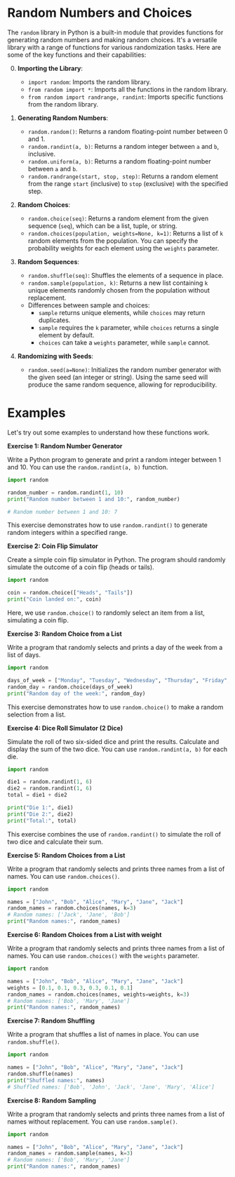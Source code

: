 # Random Numbers and Choices

The `random` library in Python is a built-in module that provides functions for generating random numbers and making random choices. It's a versatile library with a range of functions for various randomization tasks. Here are some of the key functions and their capabilities:

0. **Importing the Library**:

    - `import random`: Imports the random library.
    - `from random import *`: Imports all the functions in the random library.
    - `from random import randrange, randint`: Imports specific functions from the random library.

1. **Generating Random Numbers**:

    - `random.random()`: Returns a random floating-point number between 0 and 1.
    - `random.randint(a, b)`: Returns a random integer between `a` and `b`, inclusive.
    - `random.uniform(a, b)`: Returns a random floating-point number between `a` and `b`.
    - `random.randrange(start, stop, step)`: Returns a random element from the range `start` (inclusive) to `stop` (exclusive) with the specified step.

2. **Random Choices**:

    - `random.choice(seq)`: Returns a random element from the given sequence (`seq`), which can be a list, tuple, or string.
    - `random.choices(population, weights=None, k=1)`: Returns a list of `k` random elements from the population. You can specify the probability weights for each element using the `weights` parameter.

3. **Random Sequences**:

    - `random.shuffle(seq)`: Shuffles the elements of a sequence in place.
    - `random.sample(population, k)`: Returns a new list containing `k` unique elements randomly chosen from the population without replacement.
    - Differences between sample and choices:
        - `sample` returns unique elements, while `choices` may return duplicates.
        - `sample` requires the `k` parameter, while `choices` returns a single element by default.
        - `choices` can take a `weights` parameter, while `sample` cannot.

4. **Randomizing with Seeds**:

    - `random.seed(a=None)`: Initializes the random number generator with the given seed (an integer or string). Using the same seed will produce the same random sequence, allowing for reproducibility.

# Examples

Let's try out some examples to understand how these functions work.

**Exercise 1: Random Number Generator**

Write a Python program to generate and print a random integer between 1 and 10. You can use the `random.randint(a, b)` function.

```python
import random

random_number = random.randint(1, 10)
print("Random number between 1 and 10:", random_number)

# Random number between 1 and 10: 7
```

This exercise demonstrates how to use `random.randint()` to generate random integers within a specified range.

**Exercise 2: Coin Flip Simulator**

Create a simple coin flip simulator in Python. The program should randomly simulate the outcome of a coin flip (heads or tails).

```python
import random

coin = random.choice(["Heads", "Tails"])
print("Coin landed on:", coin)
```

Here, we use `random.choice()` to randomly select an item from a list, simulating a coin flip.

**Exercise 3: Random Choice from a List**

Write a program that randomly selects and prints a day of the week from a list of days.

```python
import random

days_of_week = ["Monday", "Tuesday", "Wednesday", "Thursday", "Friday", "Saturday", "Sunday"]
random_day = random.choice(days_of_week)
print("Random day of the week:", random_day)
```

This exercise demonstrates how to use `random.choice()` to make a random selection from a list.

**Exercise 4: Dice Roll Simulator (2 Dice)**

Simulate the roll of two six-sided dice and print the results. Calculate and display the sum of the two dice. You can use `random.randint(a, b)` for each die.

```python
import random

die1 = random.randint(1, 6)
die2 = random.randint(1, 6)
total = die1 + die2

print("Die 1:", die1)
print("Die 2:", die2)
print("Total:", total)
```

This exercise combines the use of `random.randint()` to simulate the roll of two dice and calculate their sum.

**Exercise 5: Random Choices from a List**

Write a program that randomly selects and prints three names from a list of names. You can use `random.choices()`.

```python
import random

names = ["John", "Bob", "Alice", "Mary", "Jane", "Jack"]
random_names = random.choices(names, k=3)
# Random names: ['Jack', 'Jane', 'Bob']
print("Random names:", random_names)
```

**Exercise 6: Random Choices from a List with weight**

Write a program that randomly selects and prints three names from a list of names. You can use `random.choices()` with the `weights` parameter.

```python
import random

names = ["John", "Bob", "Alice", "Mary", "Jane", "Jack"]
weights = [0.1, 0.1, 0.3, 0.3, 0.1, 0.1]
random_names = random.choices(names, weights=weights, k=3)
# Random names: ['Bob', 'Mary', 'Jane']
print("Random names:", random_names)
```

**Exercise 7: Random Shuffling**

Write a program that shuffles a list of names in place. You can use `random.shuffle()`.

```python
import random

names = ["John", "Bob", "Alice", "Mary", "Jane", "Jack"]
random.shuffle(names)
print("Shuffled names:", names)
# Shuffled names: ['Bob', 'John', 'Jack', 'Jane', 'Mary', 'Alice']
```

**Exercise 8: Random Sampling**

Write a program that randomly selects and prints three names from a list of names without replacement. You can use `random.sample()`.

```python
import random

names = ["John", "Bob", "Alice", "Mary", "Jane", "Jack"]
random_names = random.sample(names, k=3)
# Random names: ['Bob', 'Mary', 'Jane']
print("Random names:", random_names)
```
